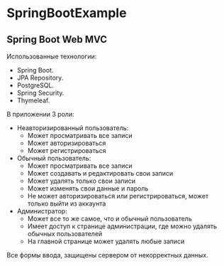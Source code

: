 # SpringBootExample
## Spring Boot Web MVC  
Использованные технологии:
+ Spring Boot.
+ JPA Repository.
+ PostgreSQL.
+ Spring Security.
+ Thymeleaf.
  
В приложении 3 роли:
+ Неавторизированный пользователь:
  + Может просматривать все записи
  + Может авторизироваться
  + Может регистрироваться 
+ Обычный пользователь:
  + Может просматривать все записи
  + Может создавать и редактировать свои записи
  + Может удалять только свои записи
  + Может изменять свои данные и пароль
  + Не может авторизироваться или регистрироваться, может только выйти из аккаунта
+ Администратор: 
  + Может все то же самое, что и обычный пользователь
  + Имеет доступ к странице администрации, где можно удалять обычных пользователей
  + На главной странице может удалять любые записи
  
Все формы ввода, защищены сервером от некорректных данных.
  
